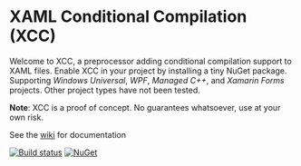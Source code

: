 # XAML Conditional Compilation (XCC)

Welcome to XCC, a preprocessor adding conditional compilation support to XAML files. Enable XCC in your project by installing a tiny NuGet package. Supporting *Windows Universal*, *WPF*, *Managed C++*, and *Xamarin Forms* projects. Other project types have not been tested.

**Note**: XCC is a proof of concept. No guarantees whatsoever, use at your own risk.

See the [wiki](https://github.com/firstfloorsoftware/xcc/wiki) for documentation

[![Build status](https://img.shields.io/appveyor/ci/kozw/xcc.svg)](https://ci.appveyor.com/project/kozw/xcc)
[![NuGet](https://img.shields.io/nuget/v/xcc.svg)](http://nuget.org/packages/xcc)
